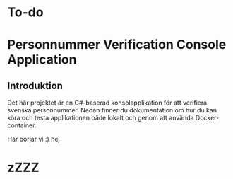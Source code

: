 # To-do

# Personnummer Verification Console Application

## Introduktion

Det här projektet är en C#-baserad konsolapplikation för att verifiera svenska personnummer. 
Nedan finner du dokumentation om hur du kan köra och testa applikationen både lokalt och genom att använda Docker-container.





Här börjar vi :)
hej
# zZZZ